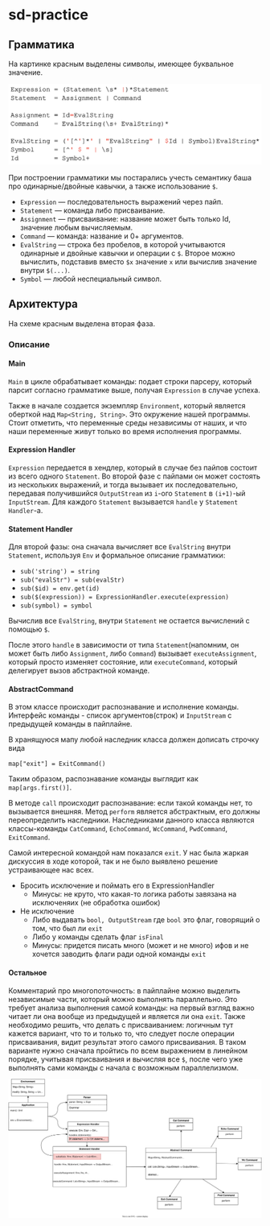 # sd-practice
## Грамматика
На картинке красным выделены символы, имеющее буквальное значение.

<img src="grammar.png">

При построении грамматики мы постарались учесть семантику баша про одинарные/двойные кавычки, а также использование `$`.

* `Expression` — последовательность выражений через пайп.
* `Statement` — команда либо присваивание.
* `Assignment` — присваивание: название может быть только Id, значение любым вычисляемым.
* `Command` — команда: название и 0+ аргументов.
* `EvalString` — строка без пробелов, в которой учитываются одинарные и двойные кавычки и операции с `$`. Второе можно вычислить, подставив вместо `$x` значение `x` или вычислив значение внутри `$(...)`.
* `Symbol` — любой неспециальный символ.

## Архитектура
На схеме красным выделена вторая фаза.
### Описание
#### Main
`Main` в цикле обрабатывает команды: подает строки парсеру, который парсит согласно грамматике выше, получая `Expression` в случае успеха.

Также в начале создается экземпляр `Environment`, который является оберткой над `Map<String, String>`. Это окружение нашей программы. Стоит отметить, что переменные среды независимы от наших, и что наши переменные живут только во время исполнения программы.

#### Expression Handler
`Expression` передается в хендлер, который в случае без пайпов состоит из всего одного `Statement`. Во второй фазе с пайпами он может состоять из нескольких выражений, и тогда вызывает их последовательно, передавая получившийся `OutputStream` из `i`-ого `Statement` в `(i+1)`-ый `InputStream`. Для каждого `Statement` вызывается `handle` у `Statement Handler`-а.

#### Statement Handler
Для второй фазы: она сначала вычисляет все `EvalString` внутри `Statement`, используя `Env` и формальное описание грамматики:
* `sub('string') = string`
* `sub("evalStr") = sub(evalStr)`
* `sub($id) = env.get(id)`
* `sub($(expression)) = ExpressionHandler.execute(expression)`
* `sub(symbol) = symbol`

Вычислив все `EvalString`, внутри `Statement` не остается вычислений с помощью `$`.

После этого `handle` в зависимости от типа `Statement`(напомним, он может быть либо `Assignment`, либо `Command`) вызывает `executeAssignment`, который просто изменяет состояние, или `executeCommand`, который делегирует вызов абстрактной команде.

#### AbstractCommand
В этом классе происходит распознавание и исполнение команды. Интерфейс команды - список аргументов(строк) и `InputStream` с предыдущей команды в пайплайне.

В хранящуюся мапу любой наследник класса должен дописать строчку вида
```
map["exit"] = ExitCommand()
```
Таким образом, распознавание команды выглядит как `map[args.first()]`.

В методe `call` происходит распознавание: если такой команды нет, то вызывается внешняя. Метод `perform` является абстрактным, его должны переопределить наследники. Наследниками данного класса являются классы-команды `CatCommand`, `EchoCommand`, `WcCommand`, `PwdCommand`, `ExitCommand`.

Самой интересной командой нам показался `exit`. У нас была жаркая дискуссия в ходе которой, так и не было выявлено решение устраивающее нас всех. 
- Бросить исключение и поймать его в ExpressionHandler
  - Минусы: не круто, что какая-то логика работы завязана на исключеняих (не обработка ошибок)
- Не исключение
  - Либо выдавать `bool, OutputStream` где `bool` это флаг, говорящий о том, что был ли `exit`
  - Либо у команды сделать флаг `isFinal`
  - Минусы: придется писать много (может и не много) ифов и не хочется заводить флаги ради одной команды `exit`

#### Остальное
Комментарий про многопоточность: в пайплайне можно выделить независимые части, который можно выполнять параллельно. Это требует анализа выполнения самой команды:  на первый взгляд важно читает ли она вообще из предыдущей и является ли она `exit`. Также необходимо решить, что делать с присваиванием: логичным тут кажется вариант, что то и только то, что следует после операции присваивания, видит результат этого самого присваивания. В таком варианте нужно сначала пройтись по всем выражением в линейном порядке, учитывая присваивания и вычисляя все `$`, после чего уже выполнять сами команды с начала с возможным параллелизмом.

<img src="hw01.svg">
